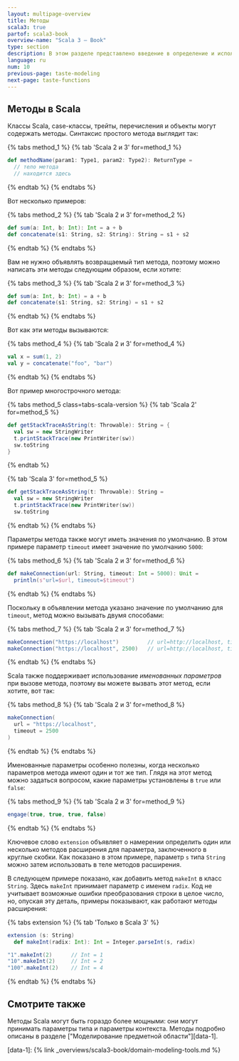 ```yaml
---
layout: multipage-overview
title: Методы
scala3: true
partof: scala3-book
overview-name: "Scala 3 — Book"
type: section
description: В этом разделе представлено введение в определение и использование методов в Scala 3.
language: ru
num: 10
previous-page: taste-modeling
next-page: taste-functions
---
```



## Методы в Scala

Классы Scala, case-классы, трейты, перечисления и объекты могут содержать методы. 
Синтаксис простого метода выглядит так:

{% tabs method_1 %}
{% tab 'Scala 2 и 3' for=method_1 %}
```scala
def methodName(param1: Type1, param2: Type2): ReturnType =
  // тело метода
  // находится здесь
```
{% endtab %}
{% endtabs %}

Вот несколько примеров:

{% tabs method_2 %}
{% tab 'Scala 2 и 3' for=method_2 %}
```scala
def sum(a: Int, b: Int): Int = a + b
def concatenate(s1: String, s2: String): String = s1 + s2
```
{% endtab %}
{% endtabs %}

Вам не нужно объявлять возвращаемый тип метода, поэтому можно написать эти методы следующим образом, если хотите:

{% tabs method_3 %}
{% tab 'Scala 2 и 3' for=method_3 %}
```scala
def sum(a: Int, b: Int) = a + b
def concatenate(s1: String, s2: String) = s1 + s2
```
{% endtab %}
{% endtabs %}

Вот как эти методы вызываются:

{% tabs method_4 %}
{% tab 'Scala 2 и 3' for=method_4 %}
```scala
val x = sum(1, 2)
val y = concatenate("foo", "bar")
```
{% endtab %}
{% endtabs %}

Вот пример многострочного метода:

{% tabs method_5 class=tabs-scala-version %}
{% tab 'Scala 2' for=method_5 %}
```scala
def getStackTraceAsString(t: Throwable): String = {
  val sw = new StringWriter
  t.printStackTrace(new PrintWriter(sw))
  sw.toString
}
```
{% endtab %}

{% tab 'Scala 3' for=method_5 %}
```scala
def getStackTraceAsString(t: Throwable): String =
  val sw = new StringWriter
  t.printStackTrace(new PrintWriter(sw))
  sw.toString
```
{% endtab %}
{% endtabs %}

Параметры метода также могут иметь значения по умолчанию. 
В этом примере параметр `timeout` имеет значение по умолчанию `5000`:

{% tabs method_6 %}
{% tab 'Scala 2 и 3' for=method_6 %}
```scala
def makeConnection(url: String, timeout: Int = 5000): Unit =
  println(s"url=$url, timeout=$timeout")
```
{% endtab %}
{% endtabs %}

Поскольку в объявлении метода указано значение по умолчанию для `timeout`, метод можно вызывать двумя способами:

{% tabs method_7 %}
{% tab 'Scala 2 и 3' for=method_7 %}
```scala
makeConnection("https://localhost")         // url=http://localhost, timeout=5000
makeConnection("https://localhost", 2500)   // url=http://localhost, timeout=2500
```
{% endtab %}
{% endtabs %}

Scala также поддерживает использование _именованных параметров_ при вызове метода, 
поэтому вы можете вызвать этот метод, если хотите, вот так:

{% tabs method_8 %}
{% tab 'Scala 2 и 3' for=method_8 %}
```scala
makeConnection(
  url = "https://localhost",
  timeout = 2500
)
```
{% endtab %}
{% endtabs %}

Именованные параметры особенно полезны, когда несколько параметров метода имеют один и тот же тип. 
Глядя на этот метод можно задаться вопросом, 
какие параметры установлены в `true` или `false`:

{% tabs method_9 %}
{% tab 'Scala 2 и 3' for=method_9 %}

```scala
engage(true, true, true, false)
```

{% endtab %}
{% endtabs %}

Ключевое слово `extension` объявляет о намерении определить один или несколько методов расширения для параметра, 
заключенного в круглые скобки. 
Как показано в этом примере, параметр `s` типа `String` можно затем использовать в теле методов расширения.

В следующем примере показано, как добавить метод `makeInt` в класс `String`. 
Здесь `makeInt` принимает параметр с именем `radix`. 
Код не учитывает возможные ошибки преобразования строки в целое число, 
но, опуская эту деталь, примеры показывают, как работают методы расширения:

{% tabs extension %}
{% tab 'Только в Scala 3' %}

```scala
extension (s: String)
  def makeInt(radix: Int): Int = Integer.parseInt(s, radix)

"1".makeInt(2)      // Int = 1
"10".makeInt(2)     // Int = 2
"100".makeInt(2)    // Int = 4
```

{% endtab %}
{% endtabs %}

## Смотрите также

Методы Scala могут быть гораздо более мощными: они могут принимать параметры типа и параметры контекста.
Методы подробно описаны в разделе ["Моделирование предметной области"][data-1].

[data-1]: {% link _overviews/scala3-book/domain-modeling-tools.md %}
